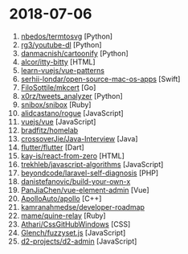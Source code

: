 # 2018-07-06

1. [nbedos/termtosvg](https://github.com/nbedos/termtosvg) [Python]
2. [rg3/youtube-dl](https://github.com/rg3/youtube-dl) [Python]
3. [danmacnish/cartoonify](https://github.com/danmacnish/cartoonify) [Python]
4. [alcor/itty-bitty](https://github.com/alcor/itty-bitty) [HTML]
5. [learn-vuejs/vue-patterns](https://github.com/learn-vuejs/vue-patterns) 
6. [serhii-londar/open-source-mac-os-apps](https://github.com/serhii-londar/open-source-mac-os-apps) [Swift]
7. [FiloSottile/mkcert](https://github.com/FiloSottile/mkcert) [Go]
8. [x0rz/tweets_analyzer](https://github.com/x0rz/tweets_analyzer) [Python]
9. [snibox/snibox](https://github.com/snibox/snibox) [Ruby]
10. [alidcastano/rogue](https://github.com/alidcastano/rogue) [JavaScript]
11. [vuejs/vue](https://github.com/vuejs/vue) [JavaScript]
12. [bradfitz/homelab](https://github.com/bradfitz/homelab) 
13. [crossoverJie/Java-Interview](https://github.com/crossoverJie/Java-Interview) [Java]
14. [flutter/flutter](https://github.com/flutter/flutter) [Dart]
15. [kay-is/react-from-zero](https://github.com/kay-is/react-from-zero) [HTML]
16. [trekhleb/javascript-algorithms](https://github.com/trekhleb/javascript-algorithms) [JavaScript]
17. [beyondcode/laravel-self-diagnosis](https://github.com/beyondcode/laravel-self-diagnosis) [PHP]
18. [danistefanovic/build-your-own-x](https://github.com/danistefanovic/build-your-own-x) 
19. [PanJiaChen/vue-element-admin](https://github.com/PanJiaChen/vue-element-admin) [Vue]
20. [ApolloAuto/apollo](https://github.com/ApolloAuto/apollo) [C++]
21. [kamranahmedse/developer-roadmap](https://github.com/kamranahmedse/developer-roadmap) 
22. [mame/quine-relay](https://github.com/mame/quine-relay) [Ruby]
23. [Athari/CssGitHubWindows](https://github.com/Athari/CssGitHubWindows) [CSS]
24. [Glench/fuzzyset.js](https://github.com/Glench/fuzzyset.js) [JavaScript]
25. [d2-projects/d2-admin](https://github.com/d2-projects/d2-admin) [JavaScript]
